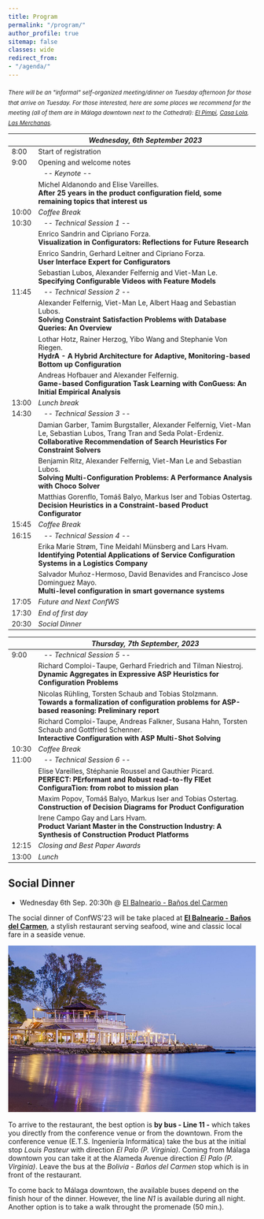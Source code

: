 ```yaml
---
title: Program
permalink: "/program/"
author_profile: true
sitemap: false
classes: wide
redirect_from:
- "/agenda/"
---
```


<sub>*There will be an "informal" self-organized meeting/dinner on Tuesday afternoon for those that arrive on Tuesday. For those interested, here are some places we recommend for the meeting (all of them are in Málaga downtown next to the Cathedral): [El Pimpi](https://goo.gl/maps/JiYcUhMmUfqGqxUaA), [Casa Lola](https://goo.gl/maps/tzKWhdu82wrNe1o4A), [Las Merchanas](https://goo.gl/maps/2paBoGtEJ7VCU8Qk7).*</sub>


|                   | *Wednesday, 6th September 2023* |
| ------------------|----------------------------------------------------|
| 8:00  | Start of registration  |
| 9:00  | Opening and welcome notes  |
|       | &nbsp;&nbsp;&nbsp;*-- Keynote --*  |
|       | Michel Aldanondo and Elise Vareilles.<br/>**After 25 years in the product configuration field, some remaining topics that interest us** |
| 10:00 | *Coffee Break* |
| 10:30 | &nbsp;&nbsp;&nbsp;*-- Technical Session 1 --*  |
|       | Enrico Sandrin and Cipriano Forza.<br/>**Visualization in Configurators: Reflections for Future Research** |
|       | Enrico Sandrin, Gerhard Leitner and Cipriano Forza.<br/>**User Interface Expert for Configurators** |
|       | Sebastian Lubos, Alexander Felfernig and Viet-Man Le.<br/>**Specifying Configurable Videos with Feature Models** |
| 11:45 | &nbsp;&nbsp;&nbsp;*-- Technical Session 2 --*  |
|       | Alexander Felfernig, Viet-Man Le, Albert Haag and Sebastian Lubos.<br/>**Solving Constraint Satisfaction Problems with Database Queries: An Overview** |
|       | Lothar Hotz, Rainer Herzog, Yibo Wang and Stephanie Von Riegen.<br/>**HydrA - A Hybrid Architecture for Adaptive, Monitoring-based Bottom up Configuration** |
|       | Andreas Hofbauer and Alexander Felfernig.<br/>**Game-based Configuration Task Learning with ConGuess: An Initial Empirical Analysis** |
| 13:00 | *Lunch break* |
| 14:30 | &nbsp;&nbsp;&nbsp;*-- Technical Session 3 --*  |
|       | Damian Garber, Tamim Burgstaller, Alexander Felfernig, Viet-Man Le, Sebastian Lubos, Trang Tran and Seda Polat-Erdeniz.<br/>**Collaborative Recommendation of Search Heuristics For Constraint Solvers** |
|       | Benjamin Ritz, Alexander Felfernig, Viet-Man Le and Sebastian Lubos.<br/>**Solving Multi-Configuration Problems: A Performance Analysis with Choco Solver** |
|       | Matthias Gorenflo, Tomáš Balyo, Markus Iser and Tobias Ostertag.<br/>**Decision Heuristics in a Constraint-based Product Configurator** |
| 15:45 | *Coffee Break* |
| 16:15 | &nbsp;&nbsp;&nbsp;*-- Technical Session 4 --*  |
|       | Erika Marie Strøm, Tine Meidahl Münsberg and Lars Hvam.<br/>**Identifying Potential Applications of Service Configuration Systems in a Logistics Company** |
|       | Salvador Muñoz-Hermoso, David Benavides and Francisco Jose Dominguez Mayo.<br/>**Multi-level configuration in smart governance systems** |
| 17:05 | *Future and Next ConfWS* |
| 17:30 | *End of first day* |
| 20:30 | *Social Dinner* |


|                   | *Thursday, 7th September, 2023* |
| ------------------|----------------------------------------------------|
| 9:00 | &nbsp;&nbsp;&nbsp;*-- Technical Session 5 --*  |
|       | Richard Comploi-Taupe, Gerhard Friedrich and Tilman Niestroj.<br/>**Dynamic Aggregates in Expressive ASP Heuristics for Configuration Problems** |
|       | Nicolas Rühling, Torsten Schaub and Tobias Stolzmann.<br/>**Towards a formalization of configuration problems for ASP-based reasoning: Preliminary report** |
|       | Richard Comploi-Taupe, Andreas Falkner, Susana Hahn, Torsten Schaub and Gottfried Schenner.<br/>**Interactive Configuration with ASP Multi-Shot Solving** |
| 10:30 | *Coffee Break* |
| 11:00 | &nbsp;&nbsp;&nbsp;*-- Technical Session 6 --*  |
|       | Elise Vareilles, Stéphanie Roussel and Gauthier Picard.<br/>**PERFECT: PErformant and Robust read-to-fly FlEet ConfiguraTion: from robot to mission plan** |
|       | Maxim Popov, Tomáš Balyo, Markus Iser and Tobias Ostertag.<br/>**Construction of Decision Diagrams for Product Configuration** |
|       | Irene Campo Gay and Lars Hvam.<br/>**Product Variant Master in the Construction Industry: A Synthesis of Construction Product Platforms** |
| 12:15 | *Closing and Best Paper Awards* |
| 13:00 | *Lunch* |

## Social Dinner
- Wednesday 6th Sep. 20:30h @ [El Balneario - Baños del Carmen](https://goo.gl/maps/XPKbkEXx9ehhYPA78)
  
The social dinner of ConfWS'23 will be take placed at **[El Balneario - Baños del Carmen](https://goo.gl/maps/XPKbkEXx9ehhYPA78)**, 
a stylish restaurant serving seafood, wine and classic local fare in a seaside venue.

![El Balneario - Baños del Carmen](/assets/confws/balneario.jpeg "El Balneario - Baños del Carmen")

To arrive to the restaurant, the best option is **by bus - Line 11 -** which takes you directly from the conference venue or from the downtown. From the conference venue (E.T.S. Ingeniería Informática) take the bus at the initial stop *Louis Pasteur* with direction *El Palo (P. Virginia)*. Coming from Málaga downtown you can take it at the Alameda Avenue direction *El Palo (P. Virginia)*.
Leave the bus at the *Bolivia - Baños del Carmen* stop which is in front of the restaurant.

To come back to Málaga downtown, the available buses depend on the finish hour of the dinner. However, the line *N1* is available during all night. Another option is to take a walk throught the promenade (50 min.).

